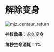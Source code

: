 # 解除变身

![mjz_centaur_return](game/resource/flash3/images/spellicons/mjz_lycan_shapeshift_relieve.png)



**神杖效果**：永久变身

**每秒生命消耗**：1%

